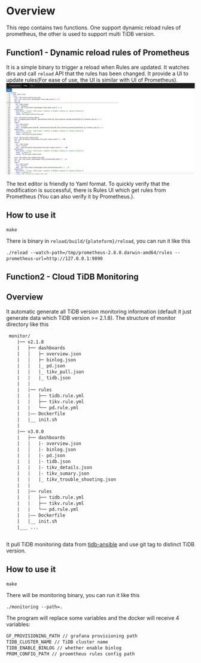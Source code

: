 # Overview
This repo contains two functions. One support dynamic reload rules of prometheus, the other is used to support multi TiDB version.

## Function1 - Dynamic reload rules of Prometheus
It is a simple binary to trigger a reload when Rules are updated. It watches dirs and call `reload` API that the rules has been changed. 
It provide a UI to update rules(For ease of use, the UI is similar with UI of Prometheus).
![UI](reload/ui/static/image/ui.png)

The text editor is friendly to Yaml format. To quickly verify that the modification is successful, there is Rules UI which get rules from Prometheus (You can also verify it by Prometheus.).
## How to use it
```$xslt
make
```
There is binary in `reload/build/{plateform}/reload`, you can run it like this
```$xslt
./reload --watch-path=/tmp/prometheus-2.8.0.darwin-amd64/rules --prometheus-url=http://127.0.0.1:9090
```

## Function2 - Cloud TiDB Monitoring
## Overview
It automatic generate all TiDB version monitoring information (default it just generate data which TiDB version >= 2.1.8). The structure of monitor directory like this
```$xslt
 monitor/
    |── v2.1.8
    |   ├── dashboards
    |   │   ├─ overview.json 
    |   │   ├─ binlog.json  
    |   │   |_ pd.json
    |   |   |_ tikv_pull.json
    |   |   |_ tidb.json 
    |   |   
    |   |── rules
    |   |   ├── tidb.rule.yml
    |   |   ├── tikv.rule.yml
    |   |   └── pd.rule.yml
    |   |—— Dockerfile     
    |   |__ init.sh
    |
    |── v3.0.0
    |   ├── dashboards
    |   │   |- overview.json 
    |   │   |- binlog.json  
    |   │   |- pd.json
    |   |   |- tidb.json 
    |   |   |- tikv_details.json
    |   |   |- tikv_sumary.json
    |   |   |_ tikv_trouble_shooting.json
    |   |   
    |   |── rules
    |   |   ├── tidb.rule.yml
    |   |   ├── tikv.rule.yml
    |   |   └── pd.rule.yml
    |   |—— Dockerfile     
    |   |__ init.sh
    |___ ...
        
```
It pull TiDB monitoring data from [tidb-ansible](https://github.com/pingcap/tidb-ansible) and use git tag to distinct TiDB version.

## How to use it
```$xslt
make
```
There will be monitoring binary, you can run it like this
```$xslt
./monitoring --path=.
```
The program will replace some variables and the docker will receive 4 variables: 
```$xslt
GF_PROVISIONING_PATH // grafana provisioning path
TIDB_CLUSTER_NAME // TiDB cluster name
TIDB_ENABLE_BINLOG // whether enable binlog
PROM_CONFIG_PATH // proemtheus rules config path
```